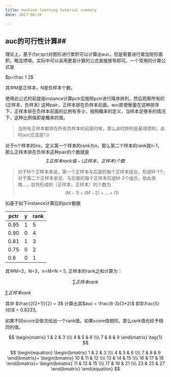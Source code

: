 ```yaml
---
title: machine learning tutorial summary
date: 2017-06-16

---
```




## auc的可行性计算##
理论上，基于(fpr,tpr)对图形进行累积可以计算出auc，但是需要进行累加矩形面积，略显啰嗦。实际中可以采用更易计算的公式直接推导即可。一个常用的计算公式是

$p=\frac 1 2$

其中M是正样本，N是负样本个数。

使用此公式的前提是instance计算pctr后按照pctr进行降序排列，然后观察所有的(正样本，负样本) 这种pair，正样本排在负样本前面。auc即使衡量在这种排序下，正样本排在负样本前面的比例有多少，按照概率的定义，当样本足够多的情况下，这种比例值即是概率的值。

> 当所有正样本都排在所有负样本的前面时候，那么此时排列是最理想的，此时auc应该是1.0

对于n个样本的ins，定义第一个样本的rank为n，那么第二个样本的rank就n-1，那么正样本排在负样本这种pair的个数就是$$\Sigma{正样本rank值} - (正样本，正样本)个数$$
> 对于M个正样本来说，第一个正样本与后面的每个正样本组合，形成M-1个;对于第二个正样本来说，与后面的每个正样本形成M-2个组合，依此类推...，总共形成的（正样本，正样本）的个数为$$(M-1)+(M-2)+...+(1)$$

如基于如下instance计算后的pctr数据

| pctr | y    | rank |
| ---- | ---- | ---- |
| 0.95 | 1    | 5    |
| 0.90 | 0    | 4    |
| 0.81 | 1    | 3    |
| 0.75 | 0    | 2    |
| 0.6  | 0    | 1    |

其中M=2，N=3，n=M+N = 5,
正样本的rank之和计算为：

$$\sum{正样本rank}$$

$\sum{正样本rank}$

其中
$\frac{2(2+1)}{2} = 3$
计算出其$auc = \frac{8-3}{3*2}$
即$\frac{5}{6}$ = 0.8333。

如果不同score会依次给出一个rank值，如果score值相同，那么rank值也给予相同的值。

$$
  \begin{matrix}
   1 & 2 & 3 \\\\   
   4 & 5 & 6 \\\\
   7 & 8 & 9 
  \end{matrix} \tag{1}
$$


$$
\begin{equation}
\begin{bmatrix}
1 & 2 & 3 \\\\
4 & 5 & 6 \\\\
7 & 8 & 9 
\end{bmatrix}+
\begin{bmatrix}
10 & 11 & 12 \\\\
13 & 14 & 15 \\\\
16 & 17 & 18
\end{bmatrix}=
\begin{bmatrix}
11 & 13 & 15 \\\\
17 & 19 & 21 \\\\
23 & 25 & 27
\end{bmatrix}
\end{equation}
$$